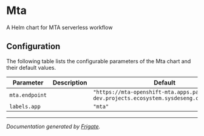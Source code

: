 
Mta
===========

A Helm chart for MTA serverless workflow


## Configuration

The following table lists the configurable parameters of the Mta chart and their default values.

| Parameter                | Description             | Default        |
| ------------------------ | ----------------------- | -------------- |
| `mta.endpoint` |  | `"https://mta-openshift-mta.apps.parodos-dev.projects.ecosystem.sysdeseng.com:443/hub/"` |
| `labels.app` |  | `"mta"` |



---
_Documentation generated by [Frigate](https://frigate.readthedocs.io)._


